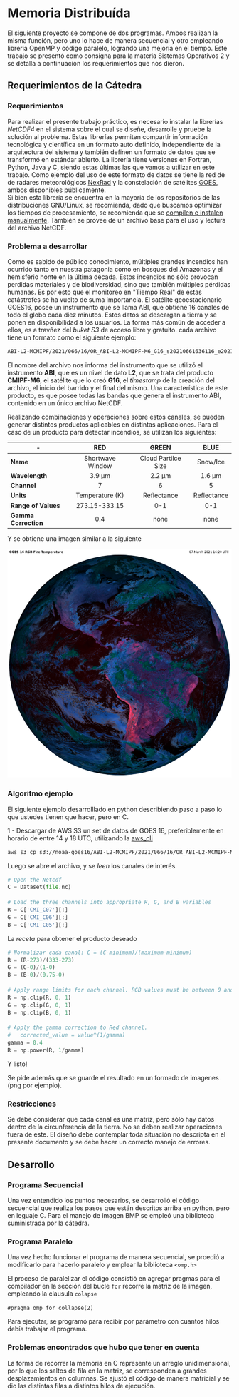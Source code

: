 # Memoria Distribuída
El siguiente proyecto se compone de dos programas. Ambos realizan la misma función, pero uno lo hace de manera secuencial y otro empleando libreria OpenMP y código paralelo, logrando una mejoría en el tiempo.
Este trabajo se presentó como consigna para la materia Sistemas Operativos 2 y se detalla a continuación los requerimientos que nos dieron.

## Requerimientos de la Cátedra
### Requerimientos
Para realizar el presente trabajo práctico, es necesario instalar la librerías _NetCDF4_ en el sistema sobre el cual se diseñe, desarrolle y pruebe la solución al problema. Estas librerías permiten compartir información tecnológica y científica en un formato auto definido, independiente  de la arquitectura del sistema y también definen un formato de datos que se transformó en estándar abierto. La librería tiene versiones en Fortran, Python, Java y C, siendo estas últimas las que vamos a utilizar en este trabajo.
Como ejemplo del uso de este formato de datos se tiene la red de de radares meteorológicos [NexRad](https://www.ncdc.noaa.gov/data-access/radar-data/nexrad) y la constelación de satélites [GOES](https://www.ncdc.noaa.gov/data-access/satellite-data/goes-r-series-satellites), ambos disponibles públicamente.    
Si bien esta librería se encuentra en la mayoría de los repositorios de las distribuciones GNU/Linux, se recomienda, dado que buscamos optimizar los tiempos de procesamiento, se recomienda que se [compilen e instalen manualmente](https://www.unidata.ucar.edu/software/netcdf/docs/building_netcdf_fortran.html). 
También se provee de un archivo base para el uso y lectura del archivo NetCDF.

### Problema a desarrollar
Como es sabido de público conocimiento, múltiples grandes incendios han ocurrido tanto en nuestra patagonia como en bosques del Amazonas y el hemisferio honte en la última década. Estos incendios no sólo provocan perdidas materiales y de biodiversidad, sino que también múltiples pérdidas humanas. Es por esto que el monitoreo en "Tiempo Real" de estas catástrofes se ha vuelto de suma importancia. El satélite geoestacionario GOES16, posee un instrumento que se llama ABI, que obtiene 16 canales de todo el globo cada diez minutos.
Estos datos se descargan a tierra y se ponen en disponibilidad a los usuarios. La forma más común de acceder a ellos, es a travñez del _buket S3_ de acceso libre y gratuito. cada archivo tiene un formato como el siguiente ejemplo:

```bash
ABI-L2-MCMIPF/2021/066/16/OR_ABI-L2-MCMIPF-M6_G16_s20210661636116_e20210661638489_c20210661638589.nc
```

El nombre del archivo nos informa del instrumento que se utilizó el instrumento **ABI**, que es un nivel de dato **L2**, que se trata del producto **CMIPF-M6**, el satélite que lo creó **G16**, el _timestamp_ de la creación del archivo, el inicio del barrido y el final del mismo.
Una característica de este producto, es que posee todas las bandas que genera el instrumento ABI, contenido en un único archivo NetCDF.

Realizando combinaciones y operaciones sobre estos canales, se pueden generar distintos productos aplicables en distintas aplicaciones. Para el caso de un producto para detectar incendios, se utilizan los siguientes:


|          -    | **RED**      | **GREEN**      | **BLUE**     |
|---------------|:------------:|:--------------:|:------------:|
| **Name**      | Shortwave Window | Cloud Partilce Size | Snow/Ice |
| **Wavelength**| 3.9 &#181;m | 2.2 &#181;m   | 1.6 &#181;m |
| **Channel**   |      7       |       6        |      5       |
| **Units**     | Temperature (K) | Reflectance | Reflectance |
| **Range of Values**| 273.15-333.15 | 0-1 | 0-1|
| **Gamma Correction**| 0.4 |none|none|

Y se obtiene una imagen similar a la siguiente

![GOES_FIRE](https://github.com/adgko/C-Codes-/blob/main/02_Memoria_Distribuida/img/index.png)

### Algoritmo ejemplo
El siguiente ejemplo desarrolllado en python describiendo paso a paso lo que ustedes tienen que hacer, pero en C. 

1 - Descargar de AWS S3 un set de datos de GOES 16, preferiblemente en horario de entre 14 y 18 UTC, utilizando la [aws_cli](https://aws.amazon.com/es/cli/)
```bash
aws s3 cp s3://noaa-goes16/ABI-L2-MCMIPF/2021/066/16/OR_ABI-L2-MCMIPF-M6_G16_s20210661636116_e20210661638489_c20210661638589.nc . --no-sign-request
``` 
Luego se abre el archivo, y se _leen_ los canales de interés.
```python
# Open the Netcdf
C = Dataset(file.nc)

# Load the three channels into appropriate R, G, and B variables
R = C['CMI_C07'][:]
G = C['CMI_C06'][:]
B = C['CMI_C05'][:]
```

La _receta_ para obtener el producto deseado

```python
# Normalizar cada canal: C = (C-minimum)/(maximum-minimum)
R = (R-273)/(333-273)
G = (G-0)/(1-0)
B = (B-0)/(0.75-0)

# Apply range limits for each channel. RGB values must be between 0 and 1
R = np.clip(R, 0, 1)
G = np.clip(G, 0, 1)
B = np.clip(B, 0, 1)

# Apply the gamma correction to Red channel.
#   corrected_value = value^(1/gamma)
gamma = 0.4
R = np.power(R, 1/gamma)
```
Y listo!

Se pide además que se guarde el resultado en un formado de imagenes (png por ejemplo).

### Restricciones
Se debe considerar que cada canal es una matriz, pero sólo hay datos dentro de la circunferencia de la tierra. No se deben realizar operaciones fuera de este.
El diseño debe contemplar toda situación no descripta en el presente documento y se debe hacer un correcto manejo de errores. 

## Desarrollo
### Programa Secuencial
Una vez entendido los puntos necesarios, se desarrolló el código secuencial que realiza los pasos que están descritos arriba en python, pero en leguaje C. Para el manejo de imagen BMP se empleó una biblioteca suministrada por la cátedra.

### Programa Paralelo
Una vez hecho funcionar el programa de manera secuencial, se proedió a modificarlo para hacerlo paralelo y emplear la biblioteca `<omp.h>`

El proceso de paralelizar el código consistió en agregar pragmas para el compilador en la sección del bucle `for` recorre la matriz de la imagen, empleando la clausula `colapse`

`#pragma omp for collapse(2)`

Para ejecutar, se programó para recibir por parámetro con cuantos hilos debía trabajar el programa.

### Problemas encontrados que hubo que tener en cuenta
La forma de recorrer la memoria en C represente un arreglo unidimensional, por lo que los saltos de fila en la matriz, se corresponden a grandes desplazamientos en columnas. Se ajustó el código de manera matricial y se dio las distintas filas a distintos hilos de ejecución.
